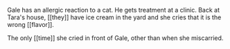 Gale has an allergic reaction to a cat. He gets treatment at a clinic. Back at Tara's house, [[they]] have ice cream in the yard and she cries that it is the wrong [[flavor]].  
  
The only [[time]] she cried in front of Gale, other than when she miscarried.